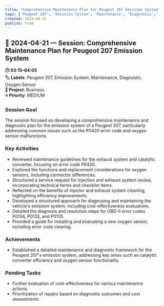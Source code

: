 ```yaml
---
title: "Comprehensive Maintenance Plan for Peugeot 207 Emission System"
tags: ['Peugeot 207', 'Emission System', 'Maintenance', 'Diagnostic', 'Oxygen Sensor']
created: 2024-04-21
publish: true
---
```


## 📅 2024-04-21 — Session: Comprehensive Maintenance Plan for Peugeot 207 Emission System

**🕒 03:15–04:05**  
**🏷️ Labels**: Peugeot 207, Emission System, Maintenance, Diagnostic, Oxygen Sensor  
**📂 Project**: Business  
**⭐ Priority**: MEDIUM  


### Session Goal
The session focused on developing a comprehensive maintenance and diagnostic plan for the emission system of a Peugeot 207, particularly addressing common issues such as the P0420 error code and oxygen sensor malfunctions.

### Key Activities
- Reviewed maintenance guidelines for the exhaust system and catalytic converter, focusing on error code P0420.
- Explored the functions and replacement considerations for oxygen sensors, including connector differences.
- Structured a service request for injection and exhaust system review, incorporating technical terms and checklist items.
- Reflected on the benefits of injector and exhaust system cleaning, highlighting efficiency improvements.
- Developed a structured approach for diagnosing and maintaining the vehicle's emission system, including cost-effectiveness evaluations.
- Detailed the diagnosis and resolution steps for OBD-II error codes P0134, P0133, and P0135.
- Provided a guide for installing and evaluating a new oxygen sensor, including error code clearing.

### Achievements
- Established a detailed maintenance and diagnostic framework for the Peugeot 207's emission system, addressing key areas such as catalytic converter efficiency and oxygen sensor functionality.

### Pending Tasks
- Further evaluation of cost-effectiveness for various maintenance actions.
- Prioritization of repairs based on diagnostic outcomes and cost assessments.
